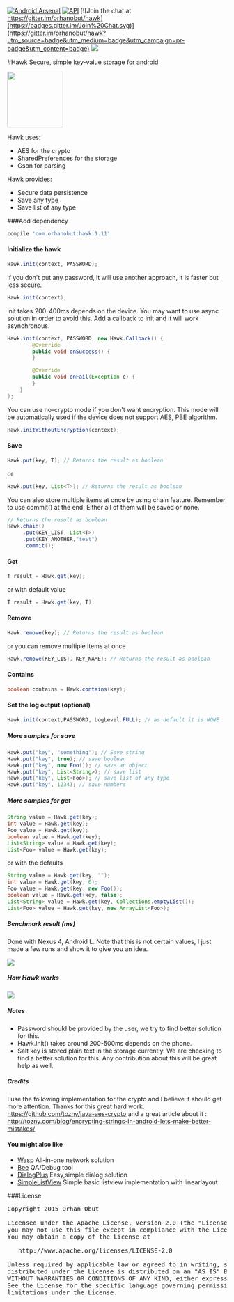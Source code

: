 [![Android Arsenal](https://img.shields.io/badge/Android%20Arsenal-Hawk-brightgreen.svg?style=flat)](https://android-arsenal.com/details/1/1568)      [![API](https://img.shields.io/badge/API-8%2B-brightgreen.svg?style=flat)](https://android-arsenal.com/api?level=8)   [![Join the chat at https://gitter.im/orhanobut/hawk](https://badges.gitter.im/Join%20Chat.svg)](https://gitter.im/orhanobut/hawk?utm_source=badge&utm_medium=badge&utm_campaign=pr-badge&utm_content=badge)  [![](https://img.shields.io/badge/AndroidWeekly-%23141-blue.svg)](http://androidweekly.net/issues/issue-141)

#Hawk
Secure, simple key-value storage for android

<img src='https://github.com/orhanobut/hawk/blob/master/images/hawk-logo.png' width='128' height='128'/>

Hawk uses:
- AES for the crypto
- SharedPreferences for the storage
- Gson for parsing

Hawk provides:
- Secure data persistence
- Save any type
- Save list of any type

###Add dependency
```groovy
compile 'com.orhanobut:hawk:1.11'
```

#### Initialize the hawk
```java
Hawk.init(context, PASSWORD);
```
if you don't put any password, it will use another approach, it is faster but less secure.

```java
Hawk.init(context);
```

init takes 200-400ms depends on the device. You may want to use async solution in order to avoid this. Add a callback to init and it will work asynchronous.
```java
Hawk.init(context, PASSWORD, new Hawk.Callback() {
        @Override
        public void onSuccess() {
        }

        @Override
        public void onFail(Exception e) {
        }
    }
);
```

You can use no-crypto mode if you don't want encryption. This mode will be automatically used if the device does not
support AES, PBE algorithm.
```java
Hawk.initWithoutEncryption(context);
```

#### Save
```java
Hawk.put(key, T); // Returns the result as boolean
```
or
```java
Hawk.put(key, List<T>); // Returns the result as boolean
```
You can also store multiple items at once by using chain feature. Remember to use commit() at the end. Either all of them will be saved or none.
```java
// Returns the result as boolean
Hawk.chain()
     .put(KEY_LIST, List<T>)
     .put(KEY_ANOTHER,"test")
     .commit();
```

#### Get
```java
T result = Hawk.get(key);
```
or with default value

```java
T result = Hawk.get(key, T);
```

#### Remove
```java
Hawk.remove(key); // Returns the result as boolean
```
or you can remove multiple items at once
```java
Hawk.remove(KEY_LIST, KEY_NAME); // Returns the result as boolean
```
#### Contains
```java
boolean contains = Hawk.contains(key);
```

#### Set the log output (optional)
```java
Hawk.init(context,PASSWORD, LogLevel.FULL); // as default it is NONE
```

##### More samples for save

```java
Hawk.put("key", "something"); // Save string
Hawk.put("key", true); // save boolean
Hawk.put("key", new Foo()); // save an object
Hawk.put("key", List<String>); // save list
Hawk.put("key", List<Foo>); // save list of any type
Hawk.put("key", 1234); // save numbers
```

##### More samples for get

```java
String value = Hawk.get(key);
int value = Hawk.get(key);
Foo value = Hawk.get(key);
boolean value = Hawk.get(key);
List<String> value = Hawk.get(key);
List<Foo> value = Hawk.get(key);
```
or with the defaults
```java
String value = Hawk.get(key, "");
int value = Hawk.get(key, 0);
Foo value = Hawk.get(key, new Foo());
boolean value = Hawk.get(key, false);
List<String> value = Hawk.get(key, Collections.emptyList());
List<Foo> value = Hawk.get(key, new ArrayList<Foo>);
```

##### Benchmark result (ms)
Done with Nexus 4, Android L. Note that this is not certain values, I just made a few runs and show it to give you an idea.

<img src='https://github.com/orhanobut/hawk/blob/master/images/benchmark.png'/>

##### How Hawk works

<img src='https://github.com/orhanobut/hawk/blob/master/images/flow-chart.png'/>

##### Notes
- Password should be provided by the user, we try to find better solution for this.
- Hawk.init() takes around 200-500ms depends on the phone.
- Salt key is stored plain text in the storage currently. We are checking to find a better solution for this. Any contribution about this will be great help as well.

##### Credits
I use the following implementation for the crypto and I believe it should get more attention. Thanks for this great hard work. https://github.com/tozny/java-aes-crypto and a great article about it : http://tozny.com/blog/encrypting-strings-in-android-lets-make-better-mistakes/

#### You might also like
- [Wasp](https://github.com/orhanobut/wasp) All-in-one network solution
- [Bee](https://github.com/orhanobut/bee) QA/Debug tool
- [DialogPlus](https://github.com/orhanobut/dialogplus) Easy,simple dialog solution
- [SimpleListView](https://github.com/orhanobut/simplelistview) Simple basic listview implementation with linearlayout

###License
<pre>
Copyright 2015 Orhan Obut

Licensed under the Apache License, Version 2.0 (the "License");
you may not use this file except in compliance with the License.
You may obtain a copy of the License at

   http://www.apache.org/licenses/LICENSE-2.0

Unless required by applicable law or agreed to in writing, software
distributed under the License is distributed on an "AS IS" BASIS,
WITHOUT WARRANTIES OR CONDITIONS OF ANY KIND, either express or implied.
See the License for the specific language governing permissions and
limitations under the License.
</pre>
